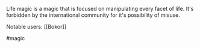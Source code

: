 Life magic is a magic that is focused on manipulating every facet of life. It's forbidden by the international community for it's possibility of misuse.


Notable users:
[[Bokor]]

#magic 